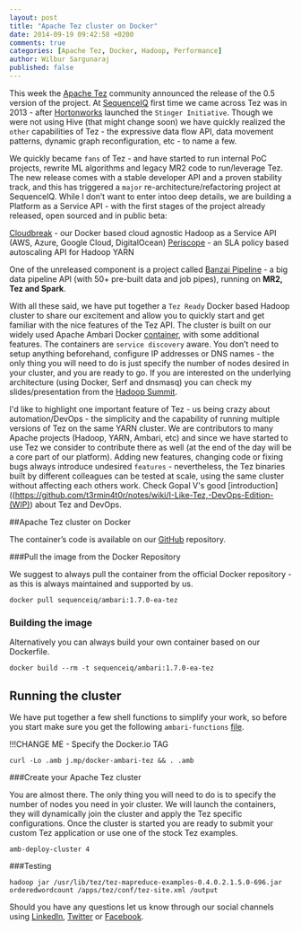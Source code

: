 ```yaml
---
layout: post
title: "Apache Tez cluster on Docker"
date: 2014-09-19 09:42:58 +0200
comments: true
categories: [Apache Tez, Docker, Hadoop, Performance]
author: Wilbur Sargunaraj
published: false
---
```


This week the [Apache Tez](http://tez.apache.org/) community announced the release of the 0.5 version of the project. At [SequenceIQ](http://sequenceiq.com/) first time we came across Tez was in 2013 - after [Hortonworks](http://hortonworks.com/) launched the `Stinger Initiative`. Though we were not using Hive (that might change soon) we have quickly realized the `other` capabilities of Tez - the expressive data flow API, data movement patterns, dynamic graph reconfiguration, etc - to name a few. 

We quickly became `fans` of Tez - and have started to run internal PoC projects, rewrite ML algorithms and legacy MR2 code to run/leverage Tez. The new release comes with a stable developer API and a proven stability track, and this has triggered a `major` re-architecture/refactoring project at SequenceIQ. While I don’t want to enter intoo deep details, we are building a Platform as a Service API - with the first stages of the project already released, open sourced and in public beta: 

[Cloudbreak](http://blog.sequenceiq.com/blog/2014/07/18/announcing-cloudbreak/) - our Docker based cloud agnostic Hadoop as a Service API (AWS, Azure, Google Cloud, DigitalOcean)
[Periscope](http://blog.sequenceiq.com/blog/2014/08/27/announcing-periscope/) - an SLA policy based autoscaling API for Hadoop YARN

One of the unreleased component is a project called [Banzai Pipeline](http://docs.banzai.apiary.io/) - a big data pipeline API (with 50+ pre-built data and job pipes), running on **MR2, Tez and Spark**. 

With all these said, we have put together a `Tez Ready` Docker based Hadoop cluster to share our excitement and allow you to quickly start and get familiar with the nice features of the Tez API. The cluster is built on our widely used Apache Ambari Docker [container](http://blog.sequenceiq.com/blog/2014/06/19/multinode-hadoop-cluster-on-docker/), with some additional features. The containers are `service discovery` aware. You don’t need to setup anything beforehand, configure IP addresses or DNS names - the only thing you will need to do is just specify the number of nodes desired in your cluster, and you are ready to go. If you are interested on the underlying architecture (using Docker, Serf and dnsmasq) you can check my slides/presentation from the [Hadoop Summit](http://www.slideshare.net/JanosMatyas/docker-based-hadoop-provisioning).

I'd like to highlight one important feature of Tez - us being crazy about automation/DevOps - the simplicity and the capability of running multiple versions of Tez on the same YARN cluster. We are contributors to many Apache projects (Hadoop, YARN, Ambari, etc) and since we have started to use Tez we consider to contribute there as well (at the end of the day will be a core part of our platform). Adding new features, changing code or fixing bugs always introduce undesired `features` - nevertheless, the Tez binaries built by different colleagues can be tested at scale, using the same cluster without affecting each others work. Check Gopal V's good [introduction]((https://github.com/t3rmin4t0r/notes/wiki/I-Like-Tez,-DevOps-Edition-(WIP)) about Tez and DevOps.

##Apache Tez cluster on Docker

The container’s code is available on our [GitHub]() repository.

###Pull the image from the Docker Repository

We suggest to always pull the container from the official Docker repository - as this is always maintained and supported by us. 

```
docker pull sequenceiq/ambari:1.7.0-ea-tez
```

<!-- more -->

### Building the image

Alternatively you can always build your own container based on our Dockerfile. 

```
docker build --rm -t sequenceiq/ambari:1.7.0-ea-tez
```

## Running the cluster

We have put together a few shell functions to simplify your work, so before you start make sure you get the following `ambari-functions` [file](https://github.com/sequenceiq/docker-ambari/blob/1.7.0-ea-tez/ambari-functions). 

!!!CHANGE ME - Specify the Docker.io TAG

```
curl -Lo .amb j.mp/docker-ambari-tez && . .amb
```

###Create your Apache Tez cluster

You are almost there. The only thing you will need to do is to specify the number of nodes you need in yoir cluster. We will launch the containers, they will dynamically join the cluster and apply the Tez specific configurations. Once the cluster is started you are ready to submit your custom Tez application or use one of the stock Tez examples.

```
amb-deploy-cluster 4
```

###Testing

```
hadoop jar /usr/lib/tez/tez-mapreduce-examples-0.4.0.2.1.5.0-696.jar orderedwordcount /apps/tez/conf/tez-site.xml /output
```


Should you have any questions let us know through our social channels using [LinkedIn](https://www.linkedin.com/company/sequenceiq/), [Twitter](https://twitter.com/sequenceiq) or [Facebook](https://www.facebook.com/sequenceiq).
